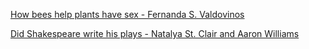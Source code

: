 [How bees help plants have sex - Fernanda S. Valdovinos](https://www.bilibili.com/video/BV1Dk4y1q781?p=677)



[Did Shakespeare write his plays - Natalya St. Clair and Aaron Williams](https://www.bilibili.com/video/BV1Dk4y1q781?p=678)